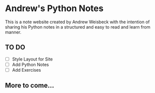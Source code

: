 # Andrew's Python Notes

This is a note website created by Andrew Weisbeck with the intention of sharing his Python notes in a structured and easy to read and learn from manner.

## TO DO

- [ ] Style Layout for Site
- [ ] Add Python Notes
- [ ] Add Exercises

## More to come...
